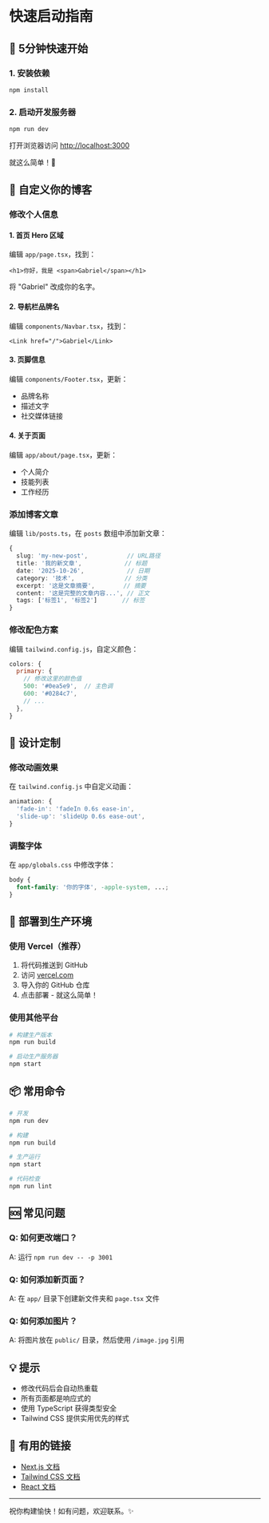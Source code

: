 # 快速启动指南

## 🚀 5分钟快速开始

### 1. 安装依赖

```bash
npm install
```

### 2. 启动开发服务器

```bash
npm run dev
```

打开浏览器访问 [http://localhost:3000](http://localhost:3000)

就这么简单！🎉

## 📝 自定义你的博客

### 修改个人信息

#### 1. 首页 Hero 区域
编辑 `app/page.tsx`，找到：
```tsx
<h1>你好，我是 <span>Gabriel</span></h1>
```
将 "Gabriel" 改成你的名字。

#### 2. 导航栏品牌名
编辑 `components/Navbar.tsx`，找到：
```tsx
<Link href="/">Gabriel</Link>
```

#### 3. 页脚信息
编辑 `components/Footer.tsx`，更新：
- 品牌名称
- 描述文字
- 社交媒体链接

#### 4. 关于页面
编辑 `app/about/page.tsx`，更新：
- 个人简介
- 技能列表
- 工作经历

### 添加博客文章

编辑 `lib/posts.ts`，在 `posts` 数组中添加新文章：

```typescript
{
  slug: 'my-new-post',           // URL路径
  title: '我的新文章',            // 标题
  date: '2025-10-26',            // 日期
  category: '技术',              // 分类
  excerpt: '这是文章摘要',        // 摘要
  content: '这是完整的文章内容...', // 正文
  tags: ['标签1', '标签2']       // 标签
}
```

### 修改配色方案

编辑 `tailwind.config.js`，自定义颜色：

```javascript
colors: {
  primary: {
    // 修改这里的颜色值
    500: '#0ea5e9',  // 主色调
    600: '#0284c7',
    // ...
  },
}
```

## 🎨 设计定制

### 修改动画效果

在 `tailwind.config.js` 中自定义动画：

```javascript
animation: {
  'fade-in': 'fadeIn 0.6s ease-in',
  'slide-up': 'slideUp 0.6s ease-out',
}
```

### 调整字体

在 `app/globals.css` 中修改字体：

```css
body {
  font-family: '你的字体', -apple-system, ...;
}
```

## 🚢 部署到生产环境

### 使用 Vercel（推荐）

1. 将代码推送到 GitHub
2. 访问 [vercel.com](https://vercel.com)
3. 导入你的 GitHub 仓库
4. 点击部署 - 就这么简单！

### 使用其他平台

```bash
# 构建生产版本
npm run build

# 启动生产服务器
npm start
```

## 📦 常用命令

```bash
# 开发
npm run dev

# 构建
npm run build

# 生产运行
npm start

# 代码检查
npm run lint
```

## 🆘 常见问题

### Q: 如何更改端口？
A: 运行 `npm run dev -- -p 3001`

### Q: 如何添加新页面？
A: 在 `app/` 目录下创建新文件夹和 `page.tsx` 文件

### Q: 如何添加图片？
A: 将图片放在 `public/` 目录，然后使用 `/image.jpg` 引用

## 💡 提示

- 修改代码后会自动热重载
- 所有页面都是响应式的
- 使用 TypeScript 获得类型安全
- Tailwind CSS 提供实用优先的样式

## 🔗 有用的链接

- [Next.js 文档](https://nextjs.org/docs)
- [Tailwind CSS 文档](https://tailwindcss.com/docs)
- [React 文档](https://react.dev)

---

祝你构建愉快！如有问题，欢迎联系。✨

